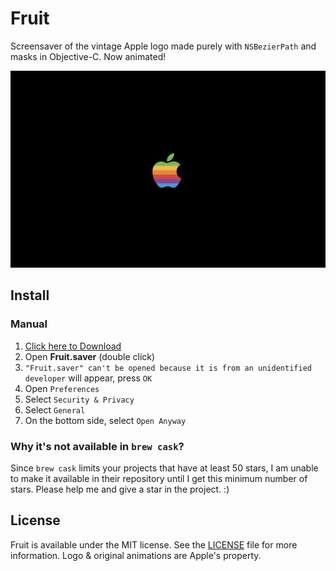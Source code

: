 # Fruit

Screensaver of the vintage Apple logo made purely with `NSBezierPath` and masks in Objective-C. Now animated!

<img src="./art/screenshot.png" width="600"/>

## Install

### Manual

1. [Click here to Download](https://github.com/ppamorim/fruit/releases/download/1.0/Fruit.saver.zip)
2. Open **Fruit.saver** (double click)
3. `"Fruit.saver" can't be opened because it is from an unidentified developer` will appear, press `OK`
4. Open `Preferences`
5. Select `Security & Privacy`
6. Select `General`
7. On the bottom side, select `Open Anyway`

### Why it's not available in `brew cask`?

Since `brew cask` limits your projects that have at least 50 stars, I am unable to make it available in their repository until I get this minimum number of stars. Please help me and give a star in the project. :)

## License

Fruit is available under the MIT license. See the [LICENSE](https://github.com/ppamorim/fruit/blob/master/LICENSE) file for more information. Logo & original animations are Apple's property.